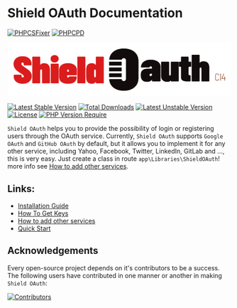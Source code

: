 # Shield OAuth Documentation
[![PHPCSFixer](https://github.com/datamweb/shield-oauth/actions/workflows/phpcsfixer.yml/badge.svg)](https://github.com/datamweb/shield-oauth/actions/workflows/phpcsfixer.yml)
[![PHPCPD](https://github.com/datamweb/shield-oauth/actions/workflows/phpcpd.yml/badge.svg)](https://github.com/datamweb/shield-oauth/actions/workflows/phpcpd.yml)

<p align="center"><img src="https://github.com/datamweb/my-repository-files/blob/main/shield-oauth/image/shieldOAuthLogo.png" alt="Logo Shield OAuth"></p>

[![Latest Stable Version](http://poser.pugx.org/datamweb/shield-oauth/v?style=for-the-badge)](https://packagist.org/packages/datamweb/shield-oauth) [![Total Downloads](http://poser.pugx.org/datamweb/shield-oauth/downloads?style=for-the-badge)](https://packagist.org/packages/datamweb/shield-oauth) [![Latest Unstable Version](http://poser.pugx.org/datamweb/shield-oauth/v/unstable?style=for-the-badge)](https://packagist.org/packages/datamweb/shield-oauth) [![License](http://poser.pugx.org/datamweb/shield-oauth/license?style=for-the-badge)](https://packagist.org/packages/datamweb/shield-oauth) [![PHP Version Require](http://poser.pugx.org/datamweb/shield-oauth/require/php?style=for-the-badge)](https://packagist.org/packages/datamweb/shield-oauth)


`Shield OAuth` helps you to provide the possibility of login or registering users through the OAuth service. Currently, `Shield OAuth` supports `Google OAuth` and `GitHub OAuth` by default, but it allows you to implement it for any other service, including Yahoo, Facebook, Twitter, LinkedIn, GitLab and ..., this is very easy. Just create a class in route `app\Libraries\ShieldOAuth`! 
more info see [How to add other services](add_other_oauth.md).

## Links:

* [Installation Guide](install.md)
* [How To Get Keys](get_keys.md)
* [How to add other services](add_other_oauth.md)
* [Quick Start](quickstart.md)

## Acknowledgements

Every open-source project depends on it's contributors to be a success. The following users have
contributed in one manner or another in making `Shield OAuth`:

<a href="https://github.com/datamweb/shield-oauth/graphs/contributors">
  <img src="https://contrib.rocks/image?repo=datamweb/shield-oauth" alt="Contributors">
</a>
